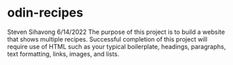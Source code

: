 # odin-recipes
Steven Sihavong
6/14/2022
The purpose of this project is to build a website that shows multiple recipes. Successful completion of this project will require use of HTML such as your typical boilerplate, headings, paragraphs, text formatting, links, images, and lists.